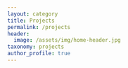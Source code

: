 ```yaml
---
layout: category
title: Projects
permalink: /projects
header:
  image: /assets/img/home-header.jpg
taxonomy: projects
author_profile: true
---
```

